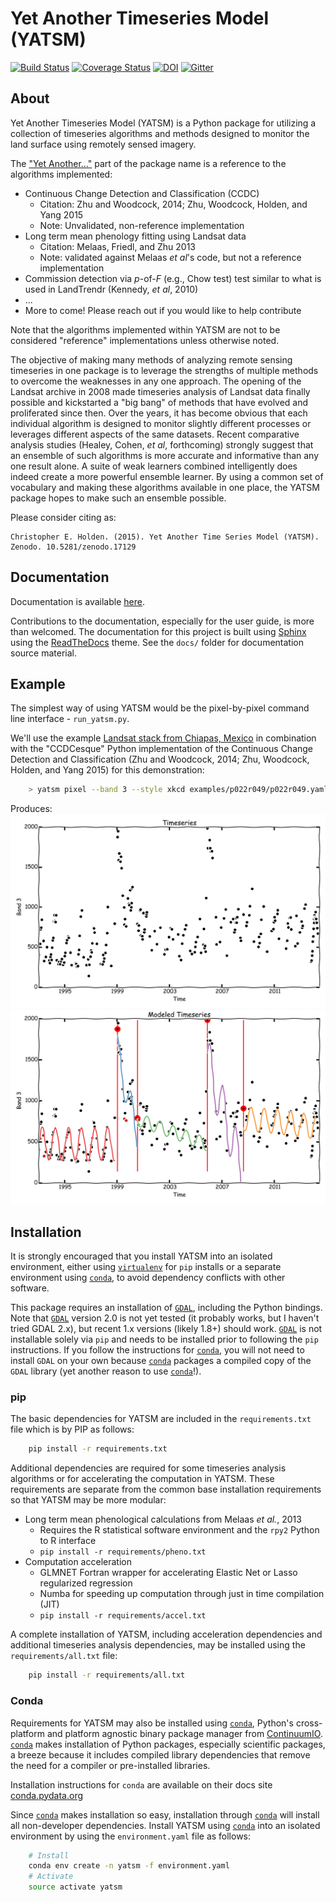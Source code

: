 # Yet Another Timeseries Model (YATSM)

[![Build Status](https://travis-ci.org/ceholden/yatsm.svg)](https://travis-ci.org/ceholden/yatsm) [![Coverage Status](https://coveralls.io/repos/ceholden/yatsm/badge.svg?branch=master&service=github)](https://coveralls.io/github/ceholden/yatsm?branch=master) [![DOI](https://zenodo.org/badge/doi/10.5281/zenodo.17129.svg)](http://dx.doi.org/10.5281/zenodo.17129) [![Gitter](https://badges.gitter.im/Join%20Chat.svg)](https://gitter.im/ceholden/yatsm?utm_source=badge&utm_medium=badge&utm_campaign=pr-badge&utm_content=body_badge)

## About
Yet Another Timeseries Model (YATSM) is a Python package for utilizing a collection of timeseries algorithms and methods designed to monitor the land surface using remotely sensed imagery.

The ["Yet Another..."](http://en.wikipedia.org/wiki/Yet_another) part of the package name is a reference to the algorithms implemented:

* Continuous Change Detection and Classification (CCDC)
    - Citation: Zhu and Woodcock, 2014; Zhu, Woodcock, Holden, and Yang 2015
    - Note: Unvalidated, non-reference implementation
* Long term mean phenology fitting using Landsat data
    - Citation: Melaas, Friedl, and Zhu 2013
    - Note: validated against Melaas *et al*'s code, but not a reference implementation
* Commission detection via *p*-of-*F* (e.g., Chow test) test similar to what is used in LandTrendr (Kennedy, *et al*, 2010)
* ...
* More to come! Please reach out if you would like to help contribute

Note that the algorithms implemented within YATSM are not to be considered "reference" implementations unless otherwise noted.

The objective of making many methods of analyzing remote sensing timeseries in one package is to leverage the strengths of multiple methods to overcome the weaknesses in any one approach. The opening of the Landsat archive in 2008 made timeseries analysis of Landsat data finally possible and kickstarted a "big bang" of methods that have evolved and proliferated since then. Over the years, it has become obvious that each individual algorithm is designed to monitor slightly different processes or leverages different aspects of the same datasets. Recent comparative analysis studies (Healey, Cohen, *et al*, forthcoming) strongly suggest that an ensemble of such algorithms is more accurate and informative than any one result alone. A suite of weak learners combined intelligently does indeed create a more powerful ensemble learner. By using a common set of vocabulary and making these algorithms available in one place, the YATSM package hopes to make such an ensemble possible.

Please consider citing as:

    Christopher E. Holden. (2015). Yet Another Time Series Model (YATSM). Zenodo. 10.5281/zenodo.17129

## Documentation

Documentation is available [here](http://ceholden.github.io/yatsm/).

Contributions to the documentation, especially for the user guide, is more than welcomed. The documentation for this project is built using [Sphinx](http://sphinx-doc.org/) using the [ReadTheDocs](https://readthedocs.org/) theme. See the `docs/` folder for documentation source material.

## Example
The simplest way of using YATSM would be the pixel-by-pixel command line interface - `run_yatsm.py`.

We'll use the example [Landsat stack from Chiapas, Mexico](https://github.com/ceholden/landsat_stack) in combination with the "CCDCesque" Python implementation of the Continuous Change Detection and Classification (Zhu and Woodcock, 2014; Zhu, Woodcock, Holden, and Yang 2015) for this demonstration:

``` bash
    > yatsm pixel --band 3 --style xkcd examples/p022r049/p022r049.yaml 133 106
```

Produces:
    ![Timeseries](docs/media/double_cut_ts_b3.png)
    ![Modeled Timeseries](docs/media/double_cut_ts_fitted_b3.png)

## Installation

It is strongly encouraged that you install YATSM into an isolated environment, either using [`virtualenv`](https://virtualenv.pypa.io/en/latest/) for `pip` installs or a separate environment using [`conda`](http://conda.pydata.org/docs/), to avoid dependency conflicts with other software.

This package requires an installation of [`GDAL`](http://gdal.org/), including the Python bindings. Note that [`GDAL`](http://gdal.org/) version 2.0 is not yet tested (it probably works, but I haven't tried GDAL 2.x), but recent 1.x versions (likely 1.8+) should work. [`GDAL`](http://gdal.org/) is not installable solely via `pip` and needs to be installed prior to following the `pip` instructions. If you follow the instructions for [`conda`](http://conda.pydata.org/docs/), you will not need to install `GDAL` on your own because [`conda`](http://conda.pydata.org/docs/) packages a compiled copy of the `GDAL` library (yet another reason to use [`conda`](http://conda.pydata.org/docs/)!).

### pip
The basic dependencies for YATSM are included in the `requirements.txt` file which is  by PIP as follows:

``` bash
    pip install -r requirements.txt
```

Additional dependencies are required for some timeseries analysis algorithms or for accelerating the computation in YATSM. These requirements are separate from the common base installation requirements so that YATSM may be more modular:

* Long term mean phenological calculations from Melaas *et al.*, 2013
    * Requires the R statistical software environment and the `rpy2` Python to R interface
    * `pip install -r requirements/pheno.txt`
* Computation acceleration
    * GLMNET Fortran wrapper for accelerating Elastic Net or Lasso regularized regression
    * Numba for speeding up computation through just in time compilation (JIT)
    * `pip install -r requirements/accel.txt`

A complete installation of YATSM, including acceleration dependencies and additional timeseries analysis dependencies, may be installed using the `requirements/all.txt` file:

``` bash
    pip install -r requirements/all.txt
```

### Conda
Requirements for YATSM may also be installed using [`conda`](http://conda.pydata.org/docs/), Python's cross-platform and platform agnostic binary package manager from [ContinuumIO](http://continuum.io/). [`conda`](http://conda.pydata.org/docs/) makes installation of Python packages, especially scientific packages, a breeze because it includes compiled library dependencies that remove the need for a compiler or pre-installed libraries.

Installation instructions for `conda` are available on their docs site [conda.pydata.org](http://conda.pydata.org/docs/get-started.html)

Since [`conda`](http://conda.pydata.org/docs/) makes installation so easy, installation through [`conda`](http://conda.pydata.org/docs/) will install all non-developer dependencies. Install YATSM using [`conda`](http://conda.pydata.org/docs/) into an isolated environment by using the `environment.yaml` file as follows:

``` bash
    # Install
    conda env create -n yatsm -f environment.yaml
    # Activate
    source activate yatsm
```
